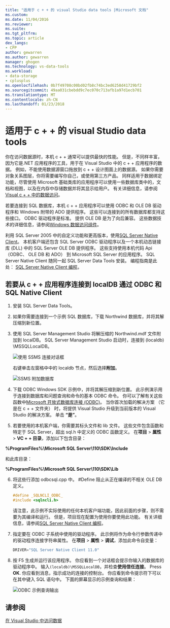 ```yaml
---
title: "适用于 c + + 的 visual Studio data tools |Microsoft 文档"
ms.custom: 
ms.date: 11/04/2016
ms.reviewer: 
ms.suite: 
ms.tgt_pltfrm: 
ms.topic: article
dev_langs:
- CPP
author: gewarren
ms.author: gewarren
manager: ghogen
ms.technology: vs-data-tools
ms.workload:
- data-storage
- cplusplus
ms.openlocfilehash: 0b7f49708c00bd02fb8c74bc3ed6258d41729bf2
ms.sourcegitcommit: 49aa031cbebdd9c7ec070c713afb1a97d1ecb701
ms.translationtype: MT
ms.contentlocale: zh-CN
ms.lasthandoff: 01/23/2018
---
```

# <a name="visual-studio-data-tools-for-c"></a>适用于 c + + 的 visual Studio data tools

你在访问数据源时，本机 c + + 通常可以提供最快的性能。 但是，不同样丰富，因为它是.NET 应用程序的工具，用于在 Visual Studio 中的 c + + 应用程序的数据。 例如，不能使用数据源窗口拖放到 c + + 设计图面上的数据源。 如果你需要对象关系图层，你将需要编写你自己，或使用第三方产品。  同样适用于数据绑定功能，尽管使用 Microsoft 基础类库的应用程序可以使用一些数据库类中的，文档和视图，以及在内存中存储数据并将其显示给用户。 有关详细信息，请参阅[Visual c + + 中的数据访问](/cpp/data/data-access-in-cpp)。

若要连接到 SQL 数据库，本机 c + + 应用程序可以使用 ODBC 和 OLE DB 驱动程序和 Windows 附带的 ADO 提供程序。 这些可以连接到的所有数据库都支持这些接口。 ODBC 驱动程序是标准。 提供 OLE DB 是为了向后兼容。 这些数据技术的详细信息，请参阅[Windows 数据访问组件](https://msdn.microsoft.com/library/windows/desktop/aa968814.aspx)。

利用 SQL Server 2005 中的自定义功能和更高版本，使用[SQL Server Native Client](/sql/relational-databases/native-client/sql-server-native-client)。 本机客户端还包含 SQL Server ODBC 驱动程序以及一个本机动态链接库 (DLL) 中的 SQL Server OLE DB 提供程序。 这些支持使用本机代码 Api （ODBC、 OLE DB 和 ADO） 到 Microsoft SQL Server 的应用程序。  SQL Server Native Client 随同一起 SQL Server Data Tools 安装。 编程指南是此处： [SQL Server Native Client 编程](/sql/relational-databases/native-client/sql-server-native-client-programming)。

## <a name="to-connect-to-localdb-through-odbc-and-sql-native-client-from-a-c-application"></a>若要从 c + + 应用程序连接到 localDB 通过 ODBC 和 SQL Native Client  
  
1.  安装 SQL Server Data Tools。  
  
2.  如果你需要连接到一个示例 SQL 数据库，下载 Northwind 数据库，并将其解压缩到新位置。  
  
3.  使用 SQL Server Management Studio 将解压缩的 Northwind.mdf 文件附加到 localDB。 SQL Server Management Studio 启动时，连接到 (localdb) \MSSQLLocalDB。  
  
     ![使用 SSMS 连接对话框](../data-tools/media/raddata-ssms-connect-dialog.png "raddata SSMS 连接对话框")  
  
     右键单击左窗格中中的 localdb 节点，然后选择**附加**。  
  
     ![SSMS 附加数据库](../data-tools/media/raddata-ssms-attach-database.png "raddata SSMS 附加数据库")  
  
4.  下载 ODBC Windows SDK 示例中，并将其解压缩到新位置。 此示例演示用于连接到数据库和问题查询和命令的基本 ODBC 命令。 你可以了解有关这些函数中[Microsoft 开放式数据库连接 (ODBC)](/sql/odbc/microsoft-open-database-connectivity-odbc)。 当你首次加载的解决方案 （它是在 c + + 文件夹） 时，将提供 Visual Studio 升级到当前版本的 Visual Studio 的解决方案。 单击 **“是”**。
  
5.  若要使用的本机客户端，你需要其标头文件和 lib 文件。 这些文件包含函数和特定于 SQL Server，超出 sql.h 中定义的 ODBC 函数定义。 在**项目** > **属性** > **VC + + 目录**，添加以下包含目录：

**%ProgramFiles%\Microsoft SQL Server\110\SDK\Include**

和此库目录：

**%ProgramFiles%\Microsoft SQL Server\110\SDK\Lib**

6.  将这些行添加 odbcsql.cpp 中。 #Define 阻止从正在编译的不相关 OLE DB 定义。  
  
    ```cpp
    #define _SQLNCLI_ODBC_  
    #include <sqlncli.h>  
    ```  
  
    请注意，此示例不实际使用的任何本机客户端功能，因此前面的步骤，则不需要为其编译和运行。 但是，项目现在配置为使用你要使用此功能。 有关详细信息，请参阅[SQL Server Native Client 编程](/sql/relational-databases/native-client/sql-server-native-client)。  
  
7.  指定要在 ODBC 子系统中使用的驱动程序。 此示例将作为命令行参数传递中的驱动程序连接字符串属性。 在**项目** > **属性** > **调试**，添加此命令自变量：  
  
    ```cpp
    DRIVER="SQL Server Native Client 11.0"  
    ```  
  
8.  按 F5 生成并运行该应用程序。 你应看到一个对话框会提示你输入的数据库的驱动程序中。 输入`(localdb)\MSSQLLocalDB`，并检查**使用信任连接**。 Press **OK**. 你应看到消息，指示成功的连接的控制台。 你应看到命令提示符下可以在其中键入 SQL 语句中。 下面的屏幕显示的示例查询和结果：  
  
     ![ODBC 示例查询输出](../data-tools/media/raddata-odbc-sample-query-output.png "raddata ODBC 示例查询输出")  
  
## <a name="see-also"></a>请参阅

[在 Visual Studio 中访问数据](../data-tools/accessing-data-in-visual-studio.md)